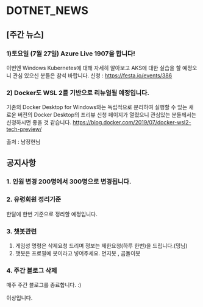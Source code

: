 # DOTNET_NEWS

## [주간 뉴스]

### 1)토요일 (7월 27일) Azure Live 1907을 합니다! 
이번엔 Windows Kubernetes에 대해 자세히 알아보고 AKS에 대한 실습을 할 예정오니 관심 있으신 분들은 참석 바랍니다.
신청 : https://festa.io/events/386

### 2) Docker도 WSL 2를 기반으로 리뉴얼될 예정입니다.
기존의 Docker Desktop for Windows와는 독립적으로 분리하여 실행할 수 있는 새로운 버전의 Docker Desktop의 프리뷰 신청 페이지가 열렸으니 관심있는 분들께서는 신청하시면 좋을 것 같습니다.
https://blog.docker.com/2019/07/docker-wsl2-tech-preview/

출처 : 남정현님 

## 공지사항

### 1. 인원 변경 200명에서 300명으로 변경됩니다.

### 2. 유령회원 정리기준
한달에 한번 기준으로 정리할 예정입니다.

### 3. 챗봇관련
1) 게임성 명령은 삭제요청 드리며 정보는 제한요청(하루 한번)을 드립니다.(밍님)
2) 챗봇은 프로필에 봇이라고 넣어주세요. 먼지봇 , 곰돌이봇 

### 4. 주간 블로그 삭제
매주 주간 블로그를 종료합니다. :) 


이상입니다.

